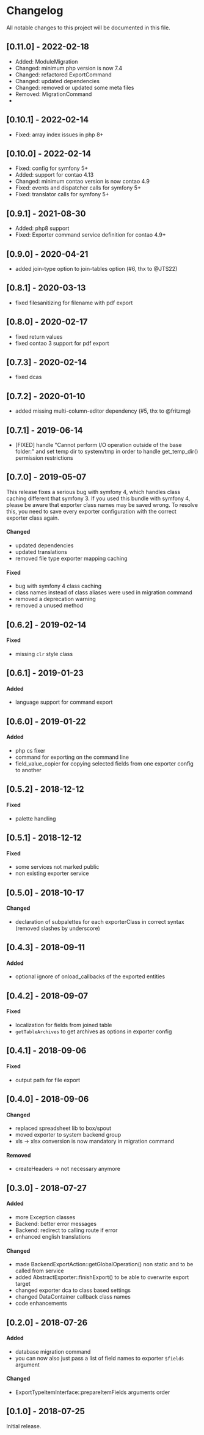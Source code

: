 # Changelog

All notable changes to this project will be documented in this file.

## [0.11.0] - 2022-02-18
- Added: ModuleMigration
- Changed: minimum php version is now 7.4
- Changed: refactored ExportCommand
- Changed: updated dependencies
- Changed: removed or updated some meta files
- Removed: MigrationCommand
- 

## [0.10.1] - 2022-02-14

- Fixed: array index issues in php 8+

## [0.10.0] - 2022-02-14

- Fixed: config for symfony 5+
- Added: support for contao 4.13
- Changed: minimum contao version is now contao 4.9
- Fixed: events and dispatcher calls for symfony 5+
- Fixed: translator calls for symfony 5+

## [0.9.1] - 2021-08-30

- Added: php8 support
- Fixed: Exporter command service definition for contao 4.9+

## [0.9.0] - 2020-04-21

- added join-type option to join-tables option (#6, thx to @JTS22)

## [0.8.1] - 2020-03-13

- fixed filesanitizing for filename with pdf export

## [0.8.0] - 2020-02-17

- fixed return values
- fixed contao 3 support for pdf export

## [0.7.3] - 2020-02-14

- fixed dcas

## [0.7.2] - 2020-01-10

- added missing multi-column-editor dependency (#5, thx to @fritzmg)

## [0.7.1] - 2019-06-14

* [FIXED] handle "Cannot perform I/O operation outside of the base folder:" and set temp dir to system/tmp in order to
  handle get_temp_dir() permission restrictions

## [0.7.0] - 2019-05-07

This release fixes a serious bug with symfony 4, which handles class caching different that symfony 3. If you used this
bundle with symfony 4, please be aware that exporter class names may be saved wrong. To resolve this, you need to save
every exporter configuration with the correct exporter class again.

#### Changed

* updated dependencies
* updated translations
* removed file type exporter mapping caching

#### Fixed

* bug with symfony 4 class caching
* class names instead of class aliases were used in migration command
* removed a deprecation warning
* removed a unused method

## [0.6.2] - 2019-02-14

#### Fixed

- missing `clr` style class

## [0.6.1] - 2019-01-23

#### Added

- language support for command export

## [0.6.0] - 2019-01-22

#### Added

- php cs fixer
- command for exporting on the command line
- field_value_copier for copying selected fields from one exporter config to another

## [0.5.2] - 2018-12-12

#### Fixed

- palette handling

## [0.5.1] - 2018-12-12

#### Fixed

- some services not marked public
- non existing exporter service

## [0.5.0] - 2018-10-17

#### Changed

- declaration of subpalettes for each exporterClass in correct syntax (removed slashes by underscore)

## [0.4.3] - 2018-09-11

#### Added

- optional ignore of onload_callbacks of the exported entities

## [0.4.2] - 2018-09-07

#### Fixed

- localization for fields from joined table
- `getTableArchives` to get archives as options in exporter config

## [0.4.1] - 2018-09-06

#### Fixed

- output path for file export

## [0.4.0] - 2018-09-06

#### Changed

- replaced spreadsheet lib to box/spout
- moved exporter to system backend group
- xls -> xlsx conversion is now mandatory in migration command

#### Removed

- createHeaders -> not necessary anymore

## [0.3.0] - 2018-07-27

#### Added

- more Exception classes
- Backend: better error messages
- Backend: redirect to calling route if error
- enhanced english translations

#### Changed

- made BackendExportAction::getGlobalOperation() non static and to be called from service
- added AbstractExporter::finishExport() to be able to overwrite export target
- changed exporter dca to class based settings
- changed DataContainer callback class names
- code enhancements

## [0.2.0] - 2018-07-26

#### Added

- database migration command
- you can now also just pass a list of field names to exporter `$fields` argument

#### Changed

- ExportTypeItemInterface::prepareItemFields arguments order

## [0.1.0] - 2018-07-25

Initial release.
